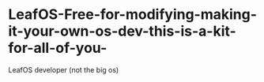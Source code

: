 # LeafOS-Free-for-modifying-making-it-your-own-os-dev-this-is-a-kit-for-all-of-you-
LeafOS developer (not the big os)

